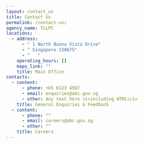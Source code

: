```yaml
---
layout: contact_us
title: Contact Us
permalink: /contact-us/
agency_name: TLLPC
locations:
  - address:
      - " 1 North Buona Vista Drive"
      - " Singapore 138675"
      - "   "
    operating_hours: []
    maps_link: ""
    title: Main Office
contacts:
  - content:
      - phone: +65 6123 4567
      - email: enquiries@abc.gov.sg
      - other: Any text here <i>including HTML</i>
    title: General Enquiries & Feedback
  - content:
      - phone: ""
      - email: careers@abc.gov.sg
      - other: ""
    title: Careers
---
```

